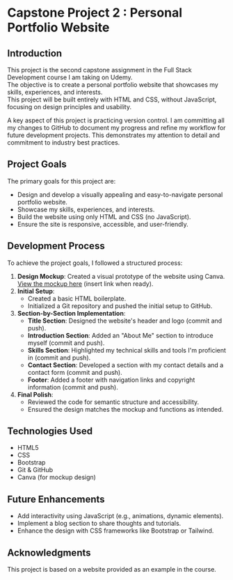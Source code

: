 # Capstone Project 2 : Personal Portfolio Website

## Introduction  
This project is the second capstone assignment in the Full Stack Development course I am taking on Udemy.  
The objective is to create a personal portfolio website that showcases my skills, experiences, and interests.  
This project will be built entirely with HTML and CSS, without JavaScript, focusing on design principles and usability.  

A key aspect of this project is practicing version control. I am committing all my changes to GitHub to document my progress and refine my workflow for future development projects. This demonstrates my attention to detail and commitment to industry best practices.

## Project Goals  
The primary goals for this project are:  
- Design and develop a visually appealing and easy-to-navigate personal portfolio website.  
- Showcase my skills, experiences, and interests.  
- Build the website using only HTML and CSS (no JavaScript).  
- Ensure the site is responsive, accessible, and user-friendly.  

## Development Process  
To achieve the project goals, I followed a structured process:  

1. **Design Mockup**: Created a visual prototype of the website using Canva. [View the mockup here](https://lehotel1.my.canva.site/hello-i-am-bryan) (insert link when ready).  
2. **Initial Setup**:  
   - Created a basic HTML boilerplate.  
   - Initialized a Git repository and pushed the initial setup to GitHub.  
3. **Section-by-Section Implementation**:  
   - **Title Section**: Designed the website's header and logo (commit and push).  
   - **Introduction Section**: Added an "About Me" section to introduce myself (commit and push).  
   - **Skills Section**: Highlighted my technical skills and tools I'm proficient in (commit and push).  
   - **Contact Section**: Developed a section with my contact details and a contact form (commit and push).  
   - **Footer**: Added a footer with navigation links and copyright information (commit and push).  
4. **Final Polish**:  
   - Reviewed the code for semantic structure and accessibility.  
   - Ensured the design matches the mockup and functions as intended.  

## Technologies Used  
- HTML5  
- CSS
- Bootstrap
- Git & GitHub  
- Canva (for mockup design)  

## Future Enhancements  
- Add interactivity using JavaScript (e.g., animations, dynamic elements).  
- Implement a blog section to share thoughts and tutorials.  
- Enhance the design with CSS frameworks like Bootstrap or Tailwind.  

## Acknowledgments  
This project is based on a website provided as an example in the course. 

